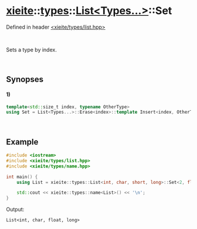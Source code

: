 # [xieite](../../../../../xieite.md)\:\:[types](../../../../../types.md)\:\:[List<Types...>](../../../list.md)\:\:Set
Defined in header [<xieite/types/list.hpp>](../../../../../../include/xieite/types/list.hpp)

&nbsp;

Sets a type by index.

&nbsp;

## Synopses
#### 1)
```cpp
template<std::size_t index, typename OtherType>
using Set = List<Types...>::Erase<index>::template Insert<index, OtherType>;
```

&nbsp;

## Example
```cpp
#include <iostream>
#include <xieite/types/list.hpp>
#include <xieite/types/name.hpp>

int main() {
    using List = xieite::types::List<int, char, short, long>::Set<2, float>;

    std::cout << xieite::types::name<List>() << '\n';
}
```
Output:
```
List<int, char, float, long>
```
